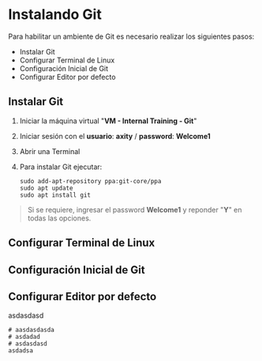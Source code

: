 # Instalando Git
Para habilitar un ambiente de Git es necesario realizar los siguientes pasos:

 - Instalar Git
 - Configurar Terminal de Linux
 - Configuración Inicial de Git
 - Configurar Editor por defecto

## Instalar Git
 1. Iniciar la máquina virtual "**VM - Internal Training - Git**"
 2. Iniciar sesión con el **usuario**: **axity** / **password**: **Welcome1**
 3. Abrir una Terminal
 1. Para instalar Git ejecutar:

        sudo add-apt-repository ppa:git-core/ppa
        sudo apt update
        sudo apt install git
    

> Si se requiere, ingresar el password **Welcome1** y reponder "**Y**" en todas las opciones.

## Configurar Terminal de Linux

## Configuración Inicial de Git

## Configurar Editor por defecto
asdasdasd

    # aasdasdasda
    # asdadad
    # asdasdasd
    asdadsa

<!--stackedit_data:
eyJoaXN0b3J5IjpbLTU2Nzg4ODYzNyw3NzM5NDEzMDUsODA0MD
YzODU3LDE4MzYyMzcwMiw5MDMzMDI5OTgsLTcxNzIzNjcxMywt
MzA0MTI2MzE4LDE5NjgwNzE4MzQsLTE5Mzg3MjU2NzEsMzU5Nj
czNDYsNzMwOTk4MTE2XX0=
-->